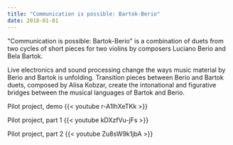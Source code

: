 ```yaml
---
title: "Communication is possible: Bartok-Berio"
date: 2018-01-01
---
```

"Communication is possible: Bartok-Berio" is a combination of duets from two cycles of short pieces for two violins by composers Luciano Berio and Bela Bartok.

Live electronics and sound processing change the ways music material by Berio and Bartok is unfolding.
Transition pieces between Berio and Bartok duets, composed by Alisa Kobzar, create the intonational and figurative bridges between the musical languages of Bartok and Berio.


Pilot project, demo {{< youtube r-A1lhXeTKk >}}


Pilot project, part 1 {{< youtube kDXzfVu-jFs >}}

Pilot project, part 2 {{< youtube Zu8sW9k1jbA >}}
